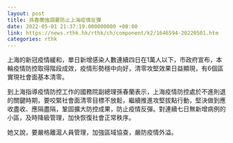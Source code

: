 ```yaml
---
layout: post
title: 孫春蘭強調要防止上海疫情反彈
date: 2022-05-01 21:37:19.000000000 +08:00
link: https://news.rthk.hk/rthk/ch/component/k2/1646594-20220501.htm
categories: rthk
---
```


上海的新冠疫情緩和，單日新增感染人數連續四日在1萬人以下，市政府宣布，本輪疫情防控取得階段成效，疫情形勢穩中向好，清零攻堅效果日益顯現，有6個區實現社會面基本清零。

到上海指導疫情防控工作的國務院副總理孫春蘭表示，上海疫情防控處於不進則退的關鍵時期，要咬緊社會面清零目標不放鬆，繼續推進攻堅拔點行動，堅決做到應收盡收、應隔盡隔，鞏固擴大防控成果，防止疫情反彈。對連續七日無新增病例的小區，及時降級管理，加快恢復社會正常秩序。

她又說，要嚴格離滬人員管理，加強區域協查，嚴防疫情外溢。
